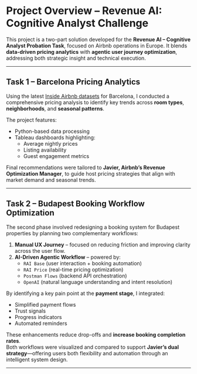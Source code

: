 # Project Overview – Revenue AI: Cognitive Analyst Challenge

This project is a two-part solution developed for the **Revenue AI – Cognitive Analyst Probation Task**, focused on Airbnb operations in Europe. It blends **data-driven pricing analytics** with **agentic user journey optimization**, addressing both strategic insight and technical execution.

---

## Task 1 – Barcelona Pricing Analytics

Using the latest [Inside Airbnb datasets](http://insideairbnb.com/get-the-data.html) for Barcelona, I conducted a comprehensive pricing analysis to identify key trends across **room types**, **neighborhoods**, and **seasonal patterns**.  

The project features:
- Python-based data processing
- Tableau dashboards highlighting:
  - Average nightly prices
  - Listing availability
  - Guest engagement metrics

Final recommendations were tailored to **Javier, Airbnb’s Revenue Optimization Manager**, to guide host pricing strategies that align with market demand and seasonal trends.

---

## Task 2 – Budapest Booking Workflow Optimization

The second phase involved redesigning a booking system for Budapest properties by planning two complementary workflows:

1. **Manual UX Journey** – focused on reducing friction and improving clarity across the user flow.
2. **AI-Driven Agentic Workflow** – powered by:
   - `RAI Base` (user interaction + booking automation)
   - `RAI Price` (real-time pricing optimization)
   - `Postman Flows` (backend API orchestration)
   - `OpenAI` (natural language understanding and intent resolution)

By identifying a key pain point at the **payment stage**, I integrated:
- Simplified payment flows
- Trust signals
- Progress indicators
- Automated reminders

These enhancements reduce drop-offs and **increase booking completion rates**.  
Both workflows were visualized and compared to support **Javier’s dual strategy**—offering users both flexibility and automation through an intelligent system design.

---

